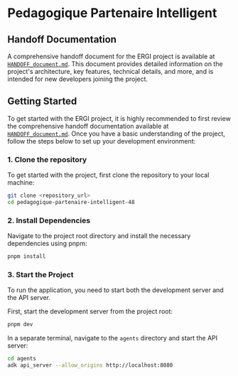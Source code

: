 # Pedagogique Partenaire Intelligent

## Handoff Documentation

A comprehensive handoff document for the ERGI project is available at [`HANDOFF_document.md`](HANDOFF_document.md). This document provides detailed information on the project's architecture, key features, technical details, and more, and is intended for new developers joining the project.

## Getting Started

To get started with the ERGI project, it is highly recommended to first review the comprehensive handoff documentation available at [`HANDOFF_document.md`](HANDOFF_document.md). Once you have a basic understanding of the project, follow the steps below to set up your development environment:

### 1. Clone the repository

To get started with the project, first clone the repository to your local machine:

```bash
git clone <repository_url>
cd pedagogique-partenaire-intelligent-48
```

### 2. Install Dependencies

Navigate to the project root directory and install the necessary dependencies using pnpm:

```bash
pnpm install
```

### 3. Start the Project

To run the application, you need to start both the development server and the API server.

First, start the development server from the project root:

```bash
pnpm dev
```

In a separate terminal, navigate to the `agents` directory and start the API server:

```bash
cd agents
adk api_server --allow_origins http://localhost:8080

